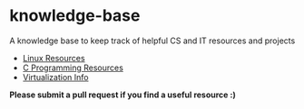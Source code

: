 # knowledge-base
A knowledge base to keep track of helpful CS and IT resources and projects

* [Linux Resources](https://github.com/cuppajoe123/knowledge-base/blob/main/resources/linux.md)
* [C Programming Resources](https://github.com/cuppajoe123/knowledge-base/blob/main/resources/c_lang.md)
* [Virtualization Info](resources/virtualization.md)

__Please submit a pull request if you find a useful resource :)__
